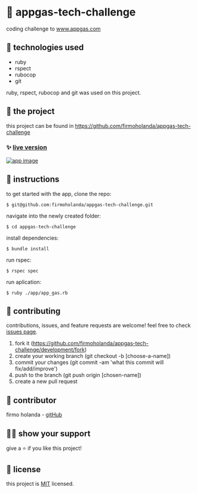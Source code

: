 # 📃 appgas-tech-challenge

coding challenge to www.appgas.com

## 📡 technologies used

- ruby
- rspect
- rubocop
- git


ruby, rspect, rubocop and git was used on this project.



## 🚀 the project

this project can be found in https://github.com/firmoholanda/appgas-tech-challenge


### ✨ [live version]()

<a href="" target="_blank">
    <img alt="app image" src=""/>
</a>



## 🔨 instructions

to get started with the app, clone the repo:
```
$ git@github.com:firmoholanda/appgas-tech-challenge.git
```

navigate into the newly created folder:
```
$ cd appgas-tech-challenge
```

install dependencies:
```
$ bundle install
```

run rspec:
```
$ rspec spec
```

run aplication:
```
$ ruby ./app/app_gas.rb
```



## 🤝 contributing

contributions, issues, and feature requests are welcome! feel free to check [issues page](hhttps://github.com/firmoholanda/appgas-tech-challenge/development/issues).

1. fork it (https://github.com/firmoholanda/appgas-tech-challenge/development/fork)
2. create your working branch (git checkout -b [choose-a-name])
3. commit your changes (git commit -am 'what this commit will fix/add/improve')
4. push to the branch (git push origin [chosen-name])
5. create a new pull request



## 🤖 contributor

firmo holanda - [gitHub](https://github.com/firmoholanda)



## 🙋‍♂ show your support

give a ⭐️ if you like this project!



## 📝 license

this project is [MIT](https://github.com/firmoholanda/appgas-tech-challenge/development/license.txt) licensed.
